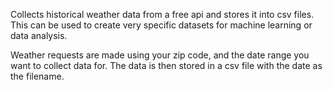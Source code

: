 Collects historical weather data from a free api and stores it into csv files. This can be used to create very specific datasets for machine learning or data analysis.

Weather requests are made using your zip code, and the date range you want to collect data for. The data is then stored in a csv file with the date as the filename.